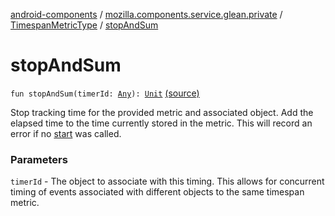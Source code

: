 [android-components](../../index.md) / [mozilla.components.service.glean.private](../index.md) / [TimespanMetricType](index.md) / [stopAndSum](./stop-and-sum.md)

# stopAndSum

`fun stopAndSum(timerId: `[`Any`](https://kotlinlang.org/api/latest/jvm/stdlib/kotlin/-any/index.html)`): `[`Unit`](https://kotlinlang.org/api/latest/jvm/stdlib/kotlin/-unit/index.html) [(source)](https://github.com/mozilla-mobile/android-components/blob/master/components/service/glean/src/main/java/mozilla/components/service/glean/private/TimespanMetricType.kt#L61)

Stop tracking time for the provided metric and associated object. Add the
elapsed time to the time currently stored in the metric. This will record
an error if no [start](start.md) was called.

### Parameters

`timerId` - The object to associate with this timing.  This allows
for concurrent timing of events associated with different objects to the
same timespan metric.